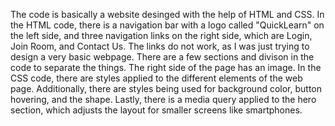The code is basically a website desinged with the help of HTML and CSS. In the HTML code, there is a navigation bar with a logo called "QuickLearn" on the left side, and three navigation links on the right side, which are Login, Join Room, and Contact Us. The links do not work, as I was just trying to design a very basic webpage. There are a few sections and divison in the code to separate the things. The right side of the page has an image. In the CSS code, there are styles applied to the different elements of the web page. Additionally, there are styles being used for background color, button hovering, and the shape. Lastly, there is a media query applied to the hero section, which adjusts the layout for smaller screens like smartphones.